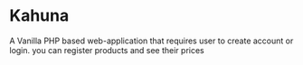 # Kahuna
 A Vanilla PHP based web-application that requires user to create account or login. you can register products and see their prices
